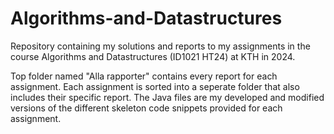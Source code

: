 # Algorithms-and-Datastructures
Repository containing my solutions and reports to my assignments in the course Algorithms and Datastructures (ID1021 HT24) at KTH in 2024.

Top folder named "Alla rapporter" contains every report for each assignment. Each assignment is sorted into a seperate folder that also includes their specific report. The Java files are my developed and modified versions of the different skeleton code snippets provided for each assignment.
